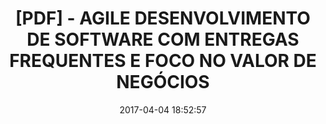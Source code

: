 ---
layout: post
title: "[PDF] - AGILE DESENVOLVIMENTO DE SOFTWARE COM ENTREGAS FREQUENTES E FOCO NO VALOR DE NEGÓCIOS"
date: 2017-04-04 18:52:57
image: /assets/img/
description: ""
server: "MediaFire"
status: true
size: "1.93 MB"
download_link: "http://www.mediafire.com/file/qccxe7bi7lbcbyx/Agile_Desenvolvimento_de_software_com_entregas_frequentes_e_foco_no_valor_de_neg%E2%94%9C%E2%94%82cios.pdf"
---